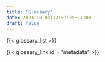 ```yaml
---
title: "Glossary"
date: 2023-10-03T12:07:09+11:00
draft: false
---
```


{{< glossary_list >}}

{{< glossary_link id = "metadata" >}}
